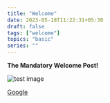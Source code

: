 ```yaml
---
title: "Welcome"
date: 2023-05-18T11:22:31+05:30
draft: false
tags: ["welcome"]
topics: "basic"
series: ""
---
```


**The Mandatory Welcome Post!**


![test image](/img/83681112.jpg)

[Google](https://google.com/)

